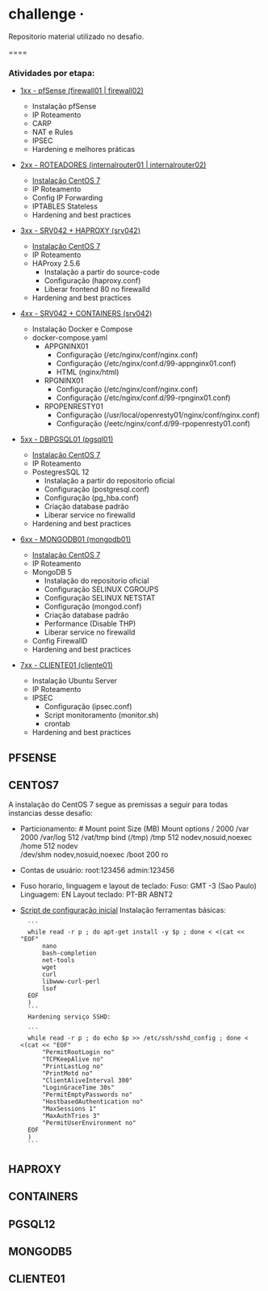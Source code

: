 
# challenge &middot; 

Repositorio material utilizado no desafio.

====

### Atividades por etapa:

- [1xx - pfSense (firewall01 | firewall02)](#PFSENSE)
  - Instalação pfSense
  - IP Roteamento
  - CARP
  - NAT e Rules
  - IPSEC
  - Hardening e melhores práticas


- [2xx - ROTEADORES (internalrouter01 | internalrouter02)](#ROTEADORES)
  - [Instalação CentOS 7](#CENTOS7)
  - IP Roteamento
  - Config IP Forwarding
  - IPTABLES Stateless
  - Hardening and best practices


- [3xx - SRV042 + HAPROXY (srv042)](#HAPROXY)
  - [Instalação CentOS 7](#CENTOS7)
  - IP Roteamento
  - HAProxy 2.5.6
    - Instalação a partir do source-code
    - Configuração (haproxy.conf)
    - Liberar frontend 80 no firewalld
  - Hardening and best practices


- [4xx - SRV042 + CONTAINERS (srv042)](#CONTAINERS)
  - Instalação Docker e Compose
  - docker-compose.yaml
    - APPGNINX01
      - Configuração (/etc/nginx/conf/nginx.conf)
      - Configuração (/etc/nginx/conf.d/99-appnginx01.conf)
      - HTML (nginx/html)
    - RPGNINX01
      - Configuração (/etc/nginx/conf/nginx.conf)
      - Configuração (/etc/nginx/conf.d/99-rpnginx01.conf)
    - RPOPENRESTY01
      - Configuração (/usr/local/openresty01/nginx/conf/nginx.conf)
      - Configuração (/eetc/nginx/conf.d/99-rpopenresty01.conf)


- [5xx - DBPGSQL01 (pgsql01)](#PGSQL12)
  - [Instalação CentOS 7](#CENTOS7)
  - IP Roteamento
  - PostegresSQL 12
    - Instalação a partir do repositorio oficial
    - Configuração (postgresql.conf)
    - Configuração (pg_hba.conf)
    - Criação database padrão
    - Liberar service no firewalld
  - Hardening and best practices


- [6xx - MONGODB01 (mongodb01)](#MONGODB5)
  - [Instalação CentOS 7](#CENTOS7)
  - IP Roteamento
  - MongoDB 5
    - Instalação  do repositorio oficial
    - Configuração SELINUX CGROUPS
    - Configuração SELINUX NETSTAT
    - Configuração (mongod.conf)
    - Criação database padrão
    - Performance (Disable THP)
    - Liberar service no firewalld
  - Config FirewallD
  - Hardening and best practices


- [7xx - CLIENTE01 (cliente01)](#CLIENTE01)
  - Instalação Ubuntu Server
  - IP Roteamento
  - IPSEC
    - Configuração (ipsec.conf)
    - Script monitoramento (monitor.sh)
    - crontab
  - Hardening and best practices


## PFSENSE

## CENTOS7
A instalação do CentOS 7 segue as premissas a seguir para todas instancias desse desafio:

- Particionamento:
        # Mount point           Size (MB)       Mount options
        /                       2000
        /var                    2000
        /var/log                512
        /vat/tmp                                bind (/tmp)
        /tmp                    512             nodev,nosuid,noexec
        /home                   512             nodev        
        /dev/shm                                nodev,nosuid,noexec
        /boot                   200		        ro

- Contas de usuário:
        root:123456
        admin:123456

- Fuso horario, linguagem e layout de teclado:
        Fuso: GMT -3 (Sao Paulo)
        Linguagem: EN
        Layout teclado: PT-BR ABNT2

- [Script de configuração inicial](script-tools/centos7-default.sh)
        Instalação ferramentas básicas:

        ```
        while read -r p ; do apt-get install -y $p ; done < <(cat << "EOF"
            nano
            bash-completion
            net-tools
            wget
            curl
            libwww-curl-perl
            lsof
        EOF
        )
        ```
        Hardening serviço SSHD:

        ```
        while read -r p ; do echo $p >> /etc/ssh/sshd_config ; done < <(cat << "EOF"
            "PermitRootLogin no"
            "TCPKeepAlive no"
            "PrintLastLog no"
            "PrintMotd no"
            "ClientAliveInterval 300"
            "LoginGraceTime 30s"
            "PermitEmptyPasswords no"
            "HostbasedAuthentication no"
            "MaxSessions 1"
            "MaxAuthTries 3"
            "PermitUserEnvironment no"
        EOF
        )
        ```

## HAPROXY

## CONTAINERS

## PGSQL12

## MONGODB5

## CLIENTE01

